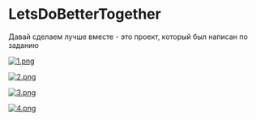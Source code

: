 # LetsDoBetterTogether
Давай сделаем лучше вместе - это проект, который был написан по заданию


[![1.png](https://s.iimg.su/s/29/kJNppPSXHO1nvEtr80CnoRQHrh27TIEpGpbxbj1s.png)](https://iimg.su/i/5tAo2)

[![2.png](https://s.iimg.su/s/29/1odPFT1cqt7A2PWi8Zbj2b36CIrL0fJmoUNCon37.png)](https://iimg.su/i/zK6iu)

[![3.png](https://s.iimg.su/s/29/pblXA6HY7lfXfLXqcBnCMieerwjOA24tMNDkP9rt.png)](https://iimg.su/i/IlenD)

[![4.png](https://s.iimg.su/s/29/3RFrPcWYQ4mMtgu4XvUrqOv0gjkTDBV2dUQCVzcK.png)](https://iimg.su/i/nzBi4)